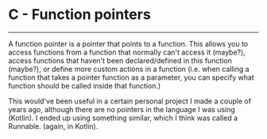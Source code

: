 # C - Function pointers

---
A function pointer is a pointer that points to a function. This allows you
to access functions from a function that normally can't access it (maybe?),
access functions that haven't been declared/defined in this function (maybe?),
or define more custom actions in a function (i.e. when calling a function that
takes a pointer function as a parameter, you can specify what function should
be called inside that function.)

This would've been useful in a certain personal project I made a couple of years
ago, although there are no pointers in the language I was using (Kotlin). I ended
up using something similar, which I think was called a Runnable. (again, in Kotlin).
